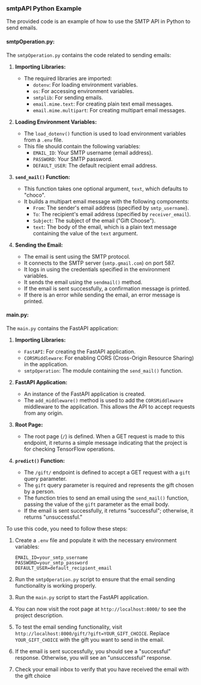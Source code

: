 ### smtpAPI Python Example
The provided code is an example of how to use the SMTP API in Python to send emails.

#### smtpOperation.py:
The `smtpOperation.py` contains the code related to sending emails:

1. **Importing Libraries:**
   - The required libraries are imported:
     - `dotenv`: For loading environment variables.
     - `os`: For accessing environment variables.
     - `smtplib`: For sending emails.
     - `email.mime.text`: For creating plain text email messages.
     - `email.mime.multipart`: For creating multipart email messages.

2. **Loading Environment Variables:**
   - The `load_dotenv()` function is used to load environment variables from a `.env` file.
   - This file should contain the following variables:
     - `EMAIL_ID`: Your SMTP username (email address).
     - `PASSWORD`: Your SMTP password.
     - `DEFAULT_USER`: The default recipient email address.

3. **`send_mail()` Function:**
   - This function takes one optional argument, `text`, which defaults to "choco".
   - It builds a multipart email message with the following components:
     - `From`: The sender's email address (specified by `smtp_username`).
     - `To`: The recipient's email address (specified by `receiver_email`).
     - `Subject`: The subject of the email ("Gift Choose").
     - `text`: The body of the email, which is a plain text message containing the value of the `text` argument.

4. **Sending the Email:**
   - The email is sent using the SMTP protocol.
   - It connects to the SMTP server (`smtp.gmail.com`) on port 587.
   - It logs in using the credentials specified in the environment variables.
   - It sends the email using the `sendmail()` method.
   - If the email is sent successfully, a confirmation message is printed.
   - If there is an error while sending the email, an error message is printed.

#### main.py:
The `main.py` contains the FastAPI application:

1. **Importing Libraries:**
   - `FastAPI`: For creating the FastAPI application.
   - `CORSMiddleware`: For enabling CORS (Cross-Origin Resource Sharing) in the application.
   - `smtpOperation`: The module containing the `send_mail()` function.

2. **FastAPI Application:**
   - An instance of the FastAPI application is created.
   - The `add_middleware()` method is used to add the `CORSMiddleware` middleware to the application. This allows the API to accept requests from any origin.

3. **Root Page:**
   - The root page (`/`) is defined. When a GET request is made to this endpoint, it returns a simple message indicating that the project is for checking TensorFlow operations.

4. **`predict()` Function:**
   - The `/gift/` endpoint is defined to accept a GET request with a `gift` query parameter.
   - The `gift` query parameter is required and represents the gift chosen by a person.
   - The function tries to send an email using the `send_mail()` function, passing the value of the `gift` parameter as the email body.
   - If the email is sent successfully, it returns "successful"; otherwise, it returns "unsuccessful."


To use this code, you need to follow these steps:

1. Create a `.env` file and populate it with the necessary environment variables:
   ```
   EMAIL_ID=your_smtp_username
   PASSWORD=your_smtp_password
   DEFAULT_USER=default_recipient_email
   ```

2. Run the `smtpOperation.py` script to ensure that the email sending functionality is working properly.

3. Run the `main.py` script to start the FastAPI application.

4. You can now visit the root page at `http://localhost:8000/` to see the project description.

5. To test the email sending functionality, visit `http://localhost:8000/gift/?gift=YOUR_GIFT_CHOICE`. Replace `YOUR_GIFT_CHOICE` with the gift you want to send in the email.

6. If the email is sent successfully, you should see a "successful" response. Otherwise, you will see an "unsuccessful" response.

7. Check your email inbox to verify that you have received the email with the gift choice